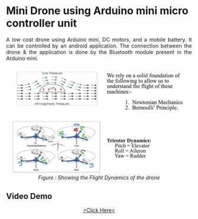 # Mini Drone using Arduino mini micro controller unit
<p align="justify" >
A low cost drone using Arduino mini, DC motors, and a mobile battery. It can be controlled by an android application. The connection between the drone &amp; the application is done by the Bluetooth module present in the Arduino mini. 
</p>

<p align="center">
  <img src="imgs/Flight_Dynamics.png" width="700px">
  <br><i>Figure : Showing the Flight Dynamics of the drone</i>
</p>

## Video Demo
<p align="center">
  <a href="https://www.youtube.com/watch?v=B13oQvVGCp4&list=PLWdzmf_yjOGsEBxtbmLwkprN09FwD6ldS" target="popup" > >Click Here< </a>
</p>
